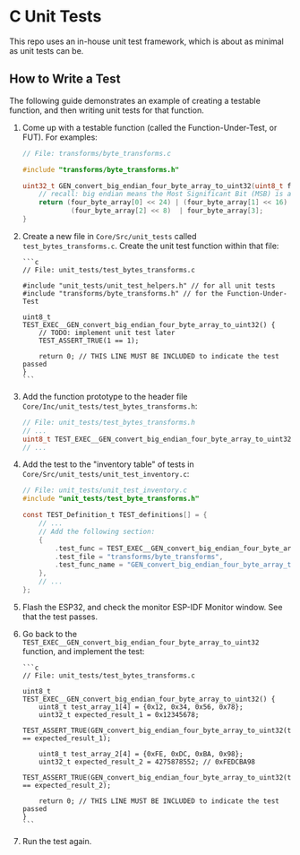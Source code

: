 # C Unit Tests

This repo uses an in-house unit test framework, which is about as minimal as unit tests can be.

## How to Write a Test

The following guide demonstrates an example of creating a testable function, and then writing
unit tests for that function.

1.  Come up with a testable function (called the Function-Under-Test, or FUT). For examples:

    ```c
    // File: transforms/byte_transforms.c

    #include "transforms/byte_transforms.h"

    uint32_t GEN_convert_big_endian_four_byte_array_to_uint32(uint8_t four_byte_array[]) {
        // recall: big endian means the Most Significant Bit (MSB) is at index 0 (left side)
        return (four_byte_array[0] << 24) | (four_byte_array[1] << 16) |
                (four_byte_array[2] << 8)  | four_byte_array[3];
    }
    ```

2.  Create a new file in `Core/Src/unit_tests` called `test_bytes_transforms.c`. Create the unit test
    function within that file:

        ```c
        // File: unit_tests/test_bytes_transforms.c

        #include "unit_tests/unit_test_helpers.h" // for all unit tests
        #include "transforms/byte_transforms.h" // for the Function-Under-Test

        uint8_t TEST_EXEC__GEN_convert_big_endian_four_byte_array_to_uint32() {
            // TODO: implement unit test later
            TEST_ASSERT_TRUE(1 == 1);

            return 0; // THIS LINE MUST BE INCLUDED to indicate the test passed
        }
        ```

3.  Add the function prototype to the header file `Core/Inc/unit_tests/test_bytes_transforms.h`:

    ```c
    // File: unit_tests/test_bytes_transforms.h
    // ...
    uint8_t TEST_EXEC__GEN_convert_big_endian_four_byte_array_to_uint32();
    // ...
    ```

4.  Add the test to the "inventory table" of tests in `Core/Src/unit_tests/unit_test_inventory.c`:

    ```c
    // File: unit_tests/unit_test_inventory.c
    #include "unit_tests/test_byte_transforms.h"

    const TEST_Definition_t TEST_definitions[] = {
        // ...
        // Add the following section:
        {
            .test_func = TEST_EXEC__GEN_convert_big_endian_four_byte_array_to_uint32,
            .test_file = "transforms/byte_transforms",
            .test_func_name = "GEN_convert_big_endian_four_byte_array_to_uint32"
        },
        // ...
    };

    ```

5.  Flash the ESP32, and check the monitor ESP-IDF Monitor window. See that the test passes.

6.  Go back to the `TEST_EXEC__GEN_convert_big_endian_four_byte_array_to_uint32` function, and implement
    the test:

        ```c
        // File: unit_tests/test_bytes_transforms.c

        uint8_t TEST_EXEC__GEN_convert_big_endian_four_byte_array_to_uint32() {
            uint8_t test_array_1[4] = {0x12, 0x34, 0x56, 0x78};
            uint32_t expected_result_1 = 0x12345678;
            TEST_ASSERT_TRUE(GEN_convert_big_endian_four_byte_array_to_uint32(test_array_1) == expected_result_1);

            uint8_t test_array_2[4] = {0xFE, 0xDC, 0xBA, 0x98};
            uint32_t expected_result_2 = 4275878552; // 0xFEDCBA98
            TEST_ASSERT_TRUE(GEN_convert_big_endian_four_byte_array_to_uint32(test_array_2) == expected_result_2);

            return 0; // THIS LINE MUST BE INCLUDED to indicate the test passed
        }
        ```

7.  Run the test again.
